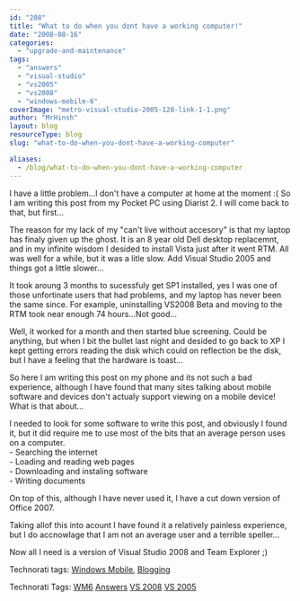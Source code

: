 ```yaml
---
id: "208"
title: "What to do when you dont have a working computer!"
date: "2008-08-16"
categories:
  - "upgrade-and-maintenance"
tags:
  - "answers"
  - "visual-studio"
  - "vs2005"
  - "vs2008"
  - "windows-mobile-6"
coverImage: "metro-visual-studio-2005-128-link-1-1.png"
author: "MrHinsh"
layout: blog
resourceType: blog
slug: "what-to-do-when-you-dont-have-a-working-computer"

aliases:
  - /blog/what-to-do-when-you-dont-have-a-working-computer
---
```


I have a little problem...I don't have a computer at home at the moment :( So I am writing this post from my Pocket PC using Diarist 2. I will come back to that, but first...

The reason for my lack of my "can't live without accesory" is that my laptop has finaly given up the ghost. It is an 8 year old Dell desktop replacemnt, and in my infinite wisdom I desided to install Vista just after it went RTM. All was well for a while, but it was a litle slow. Add Visual Studio 2005 and things got a little slower...

It took aroung 3 months to sucessfuly get SP1 installed, yes I was one of those unfortinate users that had problems, and my laptop has never been the same since. For example, uninstalling VS2008 Beta and moving to the RTM took near enough 74 hours...Not good...

Well, it worked for a month and then started blue screening. Could be anything, but when I bit the bullet last night and desided to go back to XP I kept getting errors reading the disk which could on reflection be the disk, but I have a feeling that the hardware is toast...

So here I am writing this post on my phone and its not such a bad experience, although I have found that many sites talking about mobile software and devices don't actualy support viewing on a mobile device! What is that about...

I needed to look for some software to write this post, and obviously I found it, but it did require me to use most of the bits that an average person uses on a computer.  
\- Searching the internet  
\- Loading and reading web pages  
\- Downloading and instaling software  
\- Writing documents

On top of this, although I have never used it, I have a cut down version of Office 2007.

Taking allof this into acount I have found it a relatively painless experience, but I do accnowlage that I am not an average user and a terrible speller...

Now all I need is a version of Visual Studio 2008 and Team Explorer ;)

Technorati tags: [Windows Mobile](http://technorati.com/tag/Windows+Mobile), [Blogging](http://technorati.com/tag/Blogging)

Technorati Tags: [WM6](http://technorati.com/tags/WM6) [Answers](http://technorati.com/tags/Answers) [VS 2008](http://technorati.com/tags/VS+2008) [VS 2005](http://technorati.com/tags/VS+2005)

